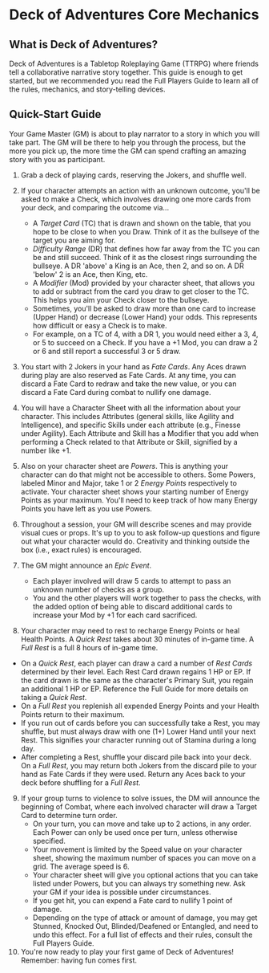 # Deck of Adventures Core Mechanics

## What is Deck of Adventures? 

Deck of Adventures is a Tabletop Roleplaying Game (TTRPG) where friends tell a
collaborative narrative story together. This guide is enough to get started, but we
recommended you read the Full Players Guide to learn all of the rules, mechanics, and
story-telling devices. 

## Quick-Start Guide

Your Game Master (GM) is about to play narrator to a story in which you will take part.
The GM will be there to help you through the process, but the more you pick up, the
more time the GM can spend crafting an amazing story with you as participant.

1. Grab a deck of playing cards, reserving the Jokers, and shuffle well.
2. If your character attempts an action with an unknown outcome, you'll be asked to make a Check, which involves drawing one more cards from your deck, and comparing the outcome via...

   - A *Target Card* (TC) that is drawn and shown on the table, that you hope to be close to when you Draw. Think of it as the bullseye of the target you are aiming for.
   - *Difficulty Range* (DR) that defines how far away from the TC you can be and still
     succeed. Think of it as the closest rings surrounding the bullseye. A DR 'above' a 
     King is an Ace, then 2, and so on. A DR 'below' 2 is an Ace, then King, etc.
   - A *Modifier* (Mod) provided by your character sheet, that allows you to add or 
     subtract
     from the card you draw to get closer to the TC. This helps you aim your Check closer to the bullseye.
   - Sometimes, you'll be asked to draw more than one card to increase (Upper Hand) or 
     decrease (Lower Hand) your odds. This represents how difficult or easy a Check is to make.
   - For example, on a TC of 4, with a DR 1, you would need either a 3, 4, or 5 to succeed on a Check. If you 
   have a +1 Mod, you can draw a 2 or 6 and still report a successful 3 or 5 draw.
3. You start with 2 Jokers in your hand as *Fate Cards*. Any Aces drawn during play are 
also reserved as Fate Cards. At any time, you can discard a Fate Card to redraw and take the new 
value, or you can discard a Fate Card during combat to nullify one damage.
4. You will have a Character Sheet with all the information about your character. This includes Attributes (general skills, like Agility and
Intelligence), and specific Skills under each attribute (e.g., Finesse under Agility).
Each Attribute and Skill has a Modifier that you add when performing a Check related to that
Attribute or Skill, signified by a number like +1.
5. Also on your character sheet are *Powers*. This is anything your character can do
that might not be accessible to others. Some Powers, labeled Minor and Major, take 1 or
2 *Energy Points* respectively to activate. Your character sheet shows your starting number of Energy Points as your
maximum. You'll need to keep track of how many Energy Points you have left as you use Powers.
6. Throughout a session, your GM will describe scenes and may provide visual cues or props. It's up to you to ask follow-up questions and figure
out what your character would do. Creativity and thinking outside the box (i.e., exact
rules) is encouraged.
7. The GM might announce an *Epic Event*.
   - Each player involved will draw 5 cards to attempt to pass an unknown number of checks as a group.
   - You and the other players will work together to pass the checks, with the added
     option of being able to discard additional cards to increase your Mod by +1 for
     each card sacrificed.
8. Your character may need to rest to recharge Energy Points or heal Health Points. A *Quick Rest* takes about 30 minutes of in-game time. A *Full Rest* is a full 8 hours of in-game time.  
  - On a *Quick Rest*, each player can draw a card a number of *Rest Cards* determined by their level. Each Rest Card drawn regains 1 HP or EP. If the card drawn is the same as the character's Primary Suit, you regain an additional 1 HP or EP. Reference the Full Guide for more details on taking a *Quick Rest*.
  - On a *Full Rest* you replenish all expended Energy Points and your Health Points return to their maximum. 
   - If you run out of cards before you can successfully take a Rest, you may
     shuffle, but must always draw with one (1+) Lower Hand until your next Rest.
     This signifies your character running out of Stamina during a long day.
   - After completing a Rest, shuffle your discard pile back into your deck. On a *Full Rest*, you may return both Jokers from the discard pile to your hand as Fate Cards if they were used. Return any Aces back to your deck before shuffling for a *Full Rest*.
9. If your group turns to violence to solve issues, the DM will announce the beginning 
of Combat, where each involved character will draw a Target Card to determine turn order.
   - On your turn, you can move and take up to 2 actions, in any order. Each Power can only be used once per turn, unless otherwise specified.
   - Your movement is limited by the Speed value on your character sheet, showing the
     maximum number of spaces you can move on a grid. The average speed is 6. 
   - Your character sheet will give you optional actions that you can take listed under Powers, but you can
     always try something new. Ask your GM if your idea is possible under circumstances. 
   - If you get hit, you can expend a Fate card to nullify 1 point of damage.
   - Depending on the type of attack or amount of damage, you may get Stunned, Knocked
     Out, Blinded/Deafened or Entangled, and need to undo this effect. For a full list of effects and their rules, consult the Full Players Guide.
10. You're now ready to play your first game of Deck of Adventures! Remember: having fun comes first.
